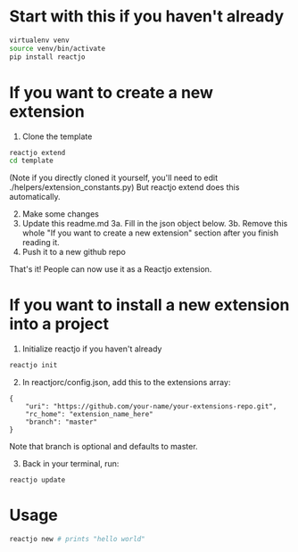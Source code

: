 # Start with this if you haven't already

```bash
virtualenv venv
source venv/bin/activate
pip install reactjo
```

# If you want to create a new extension

1. Clone the template
```bash
reactjo extend
cd template
```
(Note if you directly cloned it yourself, you'll need to edit ./helpers/extension_constants.py)
But reactjo extend does this automatically.

2. Make some changes
3. Update this readme.md
  3a. Fill in the json object below.
  3b. Remove this whole "If you want to create a new extension" section after you finish reading it.
4. Push it to a new github repo

That's it! People can now use it as a Reactjo extension.

# If you want to install a new extension into a project

1. Initialize reactjo if you haven't already
```bash
reactjo init
```

2. In reactjorc/config.json, add this to the extensions array:

```
{
    "uri": "https://github.com/your-name/your-extensions-repo.git",
    "rc_home": "extension_name_here"
    "branch": "master"
}
```
Note that branch is optional and defaults to master.

3. Back in your terminal, run:
```
reactjo update
```

# Usage

```bash
reactjo new # prints "hello world"
```
